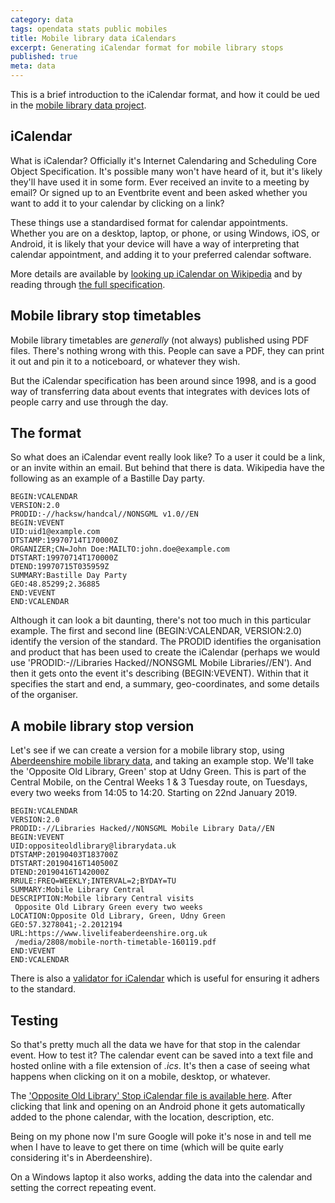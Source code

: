 ```yaml
---
category: data 
tags: opendata stats public mobiles
title: Mobile library data iCalendars
excerpt: Generating iCalendar format for mobile library stops
published: true
meta: data
---
```


This is a brief introduction to the iCalendar format, and how it could be ued in the [mobile library data project](/mobile-library-data-project).

## iCalendar

What is iCalendar? Officially it's Internet Calendaring and Scheduling Core Object Specification. It's possible many won't have heard of it, but it's likely they'll have used it in some form. Ever received an invite to a meeting by email? Or signed up to an Eventbrite event and been asked whether you want to add it to your calendar by clicking on a link? 

These things use a standardised format for calendar appointments. Whether you are on a desktop, laptop, or phone, or using Windows, iOS, or Android, it is likely that your device will have a way of interpreting that calendar appointment, and adding it to your preferred calendar software.

More details are available by [looking up iCalendar on Wikipedia](https://en.wikipedia.org/wiki/ICalendar) and by reading through [the full specification](https://icalendar.org/RFC-Specifications/iCalendar-RFC-5545/).

## Mobile library stop timetables

Mobile library timetables are *generally* (not always) published using PDF files. There's nothing wrong with this. People can save a PDF, they can print it out and pin it to a noticeboard, or whatever they wish.

But the iCalendar specification has been around since 1998, and is a good way of transferring data about events that integrates with devices lots of people carry and use through the day.

## The format

So what does an iCalendar event really look like? To a user it could be a link, or an invite within an email. But behind that there is data. Wikipedia have the following as an example of a Bastille Day party.

```
BEGIN:VCALENDAR
VERSION:2.0
PRODID:-//hacksw/handcal//NONSGML v1.0//EN
BEGIN:VEVENT
UID:uid1@example.com
DTSTAMP:19970714T170000Z
ORGANIZER;CN=John Doe:MAILTO:john.doe@example.com
DTSTART:19970714T170000Z
DTEND:19970715T035959Z
SUMMARY:Bastille Day Party
GEO:48.85299;2.36885
END:VEVENT
END:VCALENDAR
```

Although it can look a bit daunting, there's not too much in this particular example. The first and second line (BEGIN:VCALENDAR, VERSION:2.0) identify the version of the standard. The PRODID identifies the organisation and product that has been used to create the iCalendar (perhaps we would use 'PRODID:-//Libraries Hacked//NONSGML Mobile Libraries//EN'). And then it gets onto the event it's describing (BEGIN:VEVENT). Within that it specifies the start and end, a summary, geo-coordinates, and some details of the organiser.

## A mobile library stop version

Let's see if we can create a version for a mobile library stop, using [Aberdeenshire mobile library data](https://github.com/LibrariesHacked/mobiles-librarydata/blob/master/data/aberdeenshire.csv), and taking an example stop. We'll take the 'Opposite Old Library, Green' stop at Udny Green. This is part of the Central Mobile, on the Central Weeks 1 & 3 Tuesday route, on Tuesdays, every two weeks from 14:05 to 14:20. Starting on 22nd January 2019.

```
BEGIN:VCALENDAR
VERSION:2.0
PRODID:-//Libraries Hacked//NONSGML Mobile Library Data//EN
BEGIN:VEVENT
UID:oppositeoldlibrary@librarydata.uk
DTSTAMP:20190403T183700Z
DTSTART:20190416T140500Z
DTEND:20190416T142000Z
RRULE:FREQ=WEEKLY;INTERVAL=2;BYDAY=TU
SUMMARY:Mobile Library Central
DESCRIPTION:Mobile library Central visits 
 Opposite Old Library Green every two weeks
LOCATION:Opposite Old Library, Green, Udny Green
GEO:57.3278041;-2.2012194
URL:https://www.livelifeaberdeenshire.org.uk
 /media/2808/mobile-north-timetable-160119.pdf
END:VEVENT
END:VCALENDAR
```

There is also a [validator for iCalendar](https://icalendar.org/validator.html) which is useful for ensuring it adhers to the standard.

## Testing

So that's pretty much all the data we have for that stop in the calendar event. How to test it? The calendar event can be saved into a text file and hosted online with a file extension of *.ics*. It's then a case of seeing what happens when clicking on it on a mobile, desktop, or whatever.

The ['Opposite Old Library' Stop iCalendar file is available here](/files/opposite_old_library.ics). After clicking that link and opening on an Android phone it gets automatically added to the phone calendar, with the location, description, etc.

Being on my phone now I'm sure Google will poke it's nose in and tell me when I have to leave to get there on time (which will be quite early considering it's in Aberdeenshire).

On a Windows laptop it also works, adding the data into the calendar and setting the correct repeating event.



